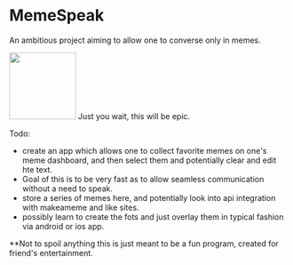 MemeSpeak
=========

An ambitious project aiming to allow one to converse only in memes.

<img class="image" src="http://makeameme.org/media/templates/120/grumpy_cat.jpg" alt="" width="120" height="120">
Just you wait, this will be epic.


Todo:
* create an app which allows one to collect favorite memes on one's meme dashboard, and then select them and potentially clear and edit hte text.
* Goal of this is to be very fast as to allow seamless communication without a need to speak.
* store a series of memes here, and potentially look into api integration with makeameme and like sites.
* possibly learn to create the fots and just overlay them in typical fashion via android or ios app.




**Not to spoil anything this is just meant to be a fun program, created for friend's entertainment.
